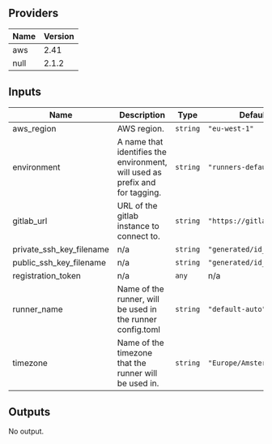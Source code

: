 ## Providers

| Name | Version |
|------|---------|
| aws | 2.41 |
| null | 2.1.2 |

## Inputs

| Name | Description | Type | Default | Required |
|------|-------------|------|---------|:-----:|
| aws\_region | AWS region. | `string` | `"eu-west-1"` | no |
| environment | A name that identifies the environment, will used as prefix and for tagging. | `string` | `"runners-default"` | no |
| gitlab\_url | URL of the gitlab instance to connect to. | `string` | `"https://gitlab.com"` | no |
| private\_ssh\_key\_filename | n/a | `string` | `"generated/id_rsa"` | no |
| public\_ssh\_key\_filename | n/a | `string` | `"generated/id_rsa.pub"` | no |
| registration\_token | n/a | `any` | n/a | yes |
| runner\_name | Name of the runner, will be used in the runner config.toml | `string` | `"default-auto"` | no |
| timezone | Name of the timezone that the runner will be used in. | `string` | `"Europe/Amsterdam"` | no |

## Outputs

No output.

